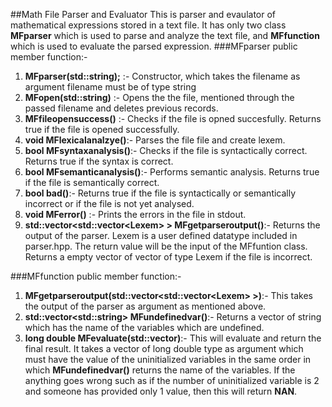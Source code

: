 ##Math File Parser and Evaluator
This is parser and evaulator of mathematical expressions stored in a text file.
It has only two class **MFparser** which is used to parse and analyze the text file, and **MFfunction** which is used to evaluate the parsed expression.
###MFparser public member function:-
1. **MFparser(std::string);** :- Constructor, which takes the filename as argument filename must be of type string
2. **MFopen(std::string)** :- Opens the the file, mentioned through the passed filename and deletes previous records.
3. **MFfileopensuccess()** :- Checks if the file is opned succesfully. Returns true if the file is opened successfully.
4. **void MFlexicalanalzye()**:- Parses the file file and create lexem.
5. **bool MFsyntaxanalysis()**:- Checks if the file is syntactically correct. Returns true if the syntax is correct.
5. **bool MFsemanticanalysis()**:- Performs semantic analysis. Returns true if the file is semantically correct.
6. **bool bad()**:- Returns true if the file is syntactically or semantically incorrect or if the file is not yet analysed.
7. **void MFerror()** :- Prints the errors in the file in stdout.
8. **std::vector\<std::vector\<Lexem\> \> MFgetparseroutput()**:- Returns the output of the parser. Lexem is a user defined datatype included in parser.hpp. The return value will be the input of the MFfuntion class. Returns a empty vector of vector of type Lexem if the file is incorrect.

###MFfunction public member function:-
1. **MFgetparseroutput(std::vector\<std::vector\<Lexem\> \>)**:- This takes the output of the parser as argument as mentioned above.
2. **std::vector\<std::string\> MFundefinedvar()**:- Returns a vector of string which has the name of the variables which are undefined.
3. **long double MFevaluate(std::vector<long double>)**:- This will evaluate and return the final result. It takes a vector of long double type as argument which must have the value of the uninitialized variables in the same order in which **MFundefinedvar()** returns the name of the variables. If the anything goes wrong such as if the number of uninitialized variable is 2 and someone has provided only 1 value, then this will return **NAN**.
